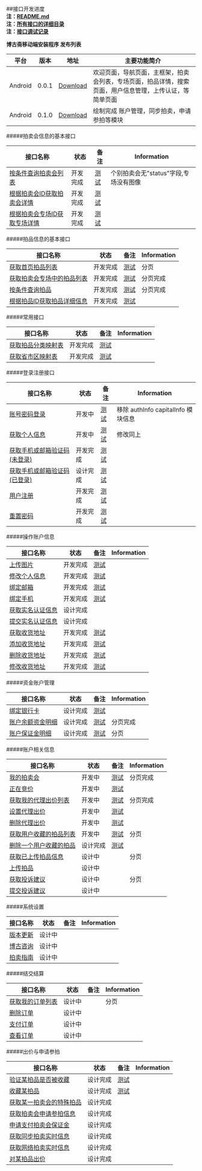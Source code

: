 ##接口开发进度  
**注：[README.md](README.md)**  
**注：[所有接口的详细目录](接口目录.md)**   
**注：[接口调试记录](接口调试记录.md)**  

**博古斋移动端安装程序 发布列表**

| 平台 | 版本 | 地址 | 主要功能简介 |
|------|------|------|--------------|
| Android |0.0.1|[Download](http://pan.baidu.com/s/1bnfdAr1)|欢迎页面，导航页面，主框架，拍卖会列表，专场页面，拍品详情，搜索页面，用户信息管理，上传认证，等简单页面 |
| Android |0.1.0|[Download](http://pan.baidu.com/s/1mgA9W5E)|绘制完成 账户管理，同步拍卖，申请参拍等模块 |


#####拍卖会信息的基本接口

| 接口名称 | 状态 | 备注 | Information |
|----------|------|------|-----|
| [按条件查询拍卖会列表](首页/拍卖会信息相关接口.md) |开发完成| [测试](http://60.191.203.80/phones/pMainAction!getAuctionMainList.htm?status=预展中&type=同步)|个别拍卖会无"status"字段,专场没有图像|
| [根据拍卖会ID获取拍卖会详情](首页/拍卖会信息相关接口.md) |开发完成| [测试](http://60.191.203.80/phones/pMainAction!getAuctionMainById.htm?auctionMainId=145)||
| [根据拍卖会专场ID获取专场详情](首页/拍卖会信息相关接口.md) |开发完成| [测试](http://60.191.203.80/phones/pSessionAction!getAuctionSessionById.htm?auctionSessionId=172)| |

#####拍品信息的基本接口

| 接口名称 | 状态 | 备注 | Information |
|----------|------|------|-----|
| [获取首页拍品列表](首页/拍品信息相关接口.md) |开发完成|[测试](http://199.34.60.49/phones/pMainAction!getHomeAuctionMainList.htm?number=1)| 分页 |
| [获取拍卖会专场中的拍品列表](首页/拍品信息相关接口.md) |开发完成| [测试](http://60.191.203.80/phones/pAuctionInfoAction!getAuctionInfoListBySessionId.htm?auctionSessionId=168)| 分页完成 |
| [按条件查询拍品](首页/拍品信息相关接口.md) |开发完成| [测试](http://60.191.203.80/phones/pAuctionInfoAction!searchAuction.htm?auctionMainId=172&auctionSeesionId=175)| 分页完成 |
| [根据拍品ID获取拍品详细信息](首页/拍品信息相关接口.md) |开发完成| [测试](http://60.191.203.80/phones/pAuctionInfoAction!getAuctionInfoById.htm?auctionId=418586)| |

#####常用接口

| 接口名称 | 状态 | 备注 | Information |
|----------|------|------|-----|
| [获取拍品分类映射表](基本/常用列表获取.md#1) |开发完成|[测试](http://60.191.203.80/phones/pCommonAction!getAuctionTypeMap.htm)| |
| [获取省市区映射表](基本/常用列表获取.md#2) |开发完成|[测试](http://60.191.203.80/phones/pCommonAction!getAddressZoneMap.htm)| |

#####登录注册接口

| 接口名称 | 状态 | 备注 | Information |
|----------|------|------|-----|
|[账号密码登录](我/登录注册.md) |开发中| [测试](http://60.191.203.80/phones/pClientInfoAction!login.htm?mobile=18018510339&password=123456)|移除 authInfo capitalInfo 模块信息|
|[获取个人信息](我/登录注册.md) |开发中| [测试](http://60.191.203.80/phones/pClientInfoAction!getAccountInfo.htm?sessionid=6BF2301EAC5A5A220BBB4DB88656A4AC)| 修改同上 |
|[获取手机或邮箱验证码(未登录)](我/登录注册.md) |开发完成| [测试](http://60.191.203.80/phones/pLoginAction!getMobileCheckCode.htm?mobile=18616701071)| |
|[获取手机或邮箱验证码(已登录)](我/登录注册.md) |设计完成| [测试](http://60.191.203.80/phones/pLoginAction!getMobileCheckCode.htm?mobile=18616701071)| |
[用户注册](我/登录注册.md) |开发完成| [测试](http://60.191.203.80/phones/pLoginAction!register.htm?mobile=18018510339&password=123456&checkcode=23et)| |
| [重置密码](我/登录注册.md) |开发完成|[测试](http://60.191.203.80/phones/pLoginAction!resetPwd.htm?checkcode=3i67&password=123890)| |

#####操作账户信息

| 接口名称 | 状态 | 备注 | Information |
|----------|------|------|-----|
| [上传图片](我/个人信息操作.md) |开发完成| [测试](http://199.34.60.49/fileUploadAction!uploadImage.htm?type=当前头像)| |
| [修改个人信息](我/个人信息操作.md) |开发完成| [测试](http://60.191.203.80/phones/pClientInfoAction!setAccountInfo.htm?sessionid=6BF2301EAC5A5A220BBB4DB88656A4AC&nickname=hhhh) | |
| [绑定邮箱](我/个人信息操作.md) |开发完成| [测试](http://60.191.203.80/phones/pClientInfoAction!bindEmail.htm?sessionid=6BF2301EAC5A5A220BBB4DB88656A4AC&email=17717607229&checkCode=9087)||
| [绑定手机](我/个人信息操作.md) |开发完成| [测试](http://60.191.203.80/phones/pClientInfoAction!bindMobile.htm?sessionid=6BF2301EAC5A5A220BBB4DB88656A4AC&mobile=17717607229&checkCode=9087) ||
| [获取实名认证信息](我/实名认证.md) |设计完成| | |
| [提交实名认证信息](我/实名认证.md) |设计完成| | |
| [获取收货地址](我/收货地址管理.md) |开发完成|[测试](http://199.34.60.49/phones/pClientInfoAction!getDeliveryAddress.htm?sessionid=6BF2301EAC5A5A220BBB4DB88656A4AC)  ||
| [添加收货地址](我/收货地址管理.md) |开发完成| [测试](http://199.34.60.49/phones/pClientInfoAction!addDeliveryAddress.htm?sessionid=6BF2301EAC5A5A220BBB4DB88656A4AC&receiver=linhui)| |
| [删除收货地址](我/收货地址管理.md) |开发完成| [测试](http://199.34.60.49/phones/pClientInfoAction!removeDeliveryAddress.htm?sessionid=6BF2301EAC5A5A220BBB4DB88656A4AC&addressId=1771)| |
| [修改收货地址](我/收货地址管理.md) |开发完成|[测试](http://199.34.60.49/phones/pClientInfoAction!updateDeliveryAddress.htm?sessionid=6BF2301EAC5A5A220BBB4DB88656A4AC&addressId=1771) | |

#####资金账户管理

| 接口名称 | 状态 | 备注 | Information |
|----------|------|------|-----|
| [绑定银行卡](我/资金账户管理.md#1) |设计完成|[测试](http://199.34.60.49/phones/pClientInfoAction!bindBankCard.htm?sessionid=6BF2301EAC5A5A220BBB4DB88656A4AC&bankId=39441234123412) | |
| [账户余额资金明细](我/资金账户管理.md#2) |设计完成|[测试](http://199.34.60.49/phones/pClientInfoAction!getBalanceDetail.htm?sessionid=6BF2301EAC5A5A220BBB4DB88656A4AC&bankId=39441234123412)| 分页完成 |
| [账户保证金明细](我/资金账户管理.md#3) |设计完成|[测试](http://199.34.60.49/phones/pClientInfoAction!getBailDetail.htm?sessionid=6BF2301EAC5A5A220BBB4DB88656A4AC)|分页 |

#####账户相关信息

| 接口名称 | 状态 | 备注 | Information |
|----------|------|------|-----|
| [我的拍卖会](我/我的拍卖会管理.md) |开发中| [测试](http://60.191.203.80/phones/pAuctionUserAction!getMyAuctionMainList.htm?sessionid=DB4DA328F95AA28AED2035F3B3BF163A&status=已结束)| 分页完成 |
| [正在竞价](我/正在竞价管理.md) |开发中|[测试](http://60.191.203.80/phones/pClientInfoAction!getBiddingLotList.htm?sessionid=7FC41EB4F264FBBF68285D6FF4AFBBB0) | |
| [获取我的代理出价列表](我/代理出价管理.md) |开发中|[测试](http://60.191.203.80/phones/pAuctionUserAction!getAuctionProxyList.htm?sessionid=F6B03CEF8162A4BFF7E38A34CF120412&status=0)| 分页完成 |
| [设置代理出价](我/代理出价管理.md) |开发中|[测试](http://199.34.60.49/phones/pAuctionUserAction!setAuctionProxyPrice.htm?sessionid=6BF2301EAC5A5A220BBB4DB88656A4AC&auctionId=418617&useProxy=1$proxyPrice=1000)||
| [删除代理出价](我/代理出价管理.md) |开发中| [测试](http://199.34.60.49/phones/pAuctionUserAction!removeAuctionProxyPrice.htm?sessionid=6BF2301EAC5A5A220BBB4DB88656A4AC&auctionId=418617)||
| [获取用户收藏的拍品列表](我/我的收藏.md) |开发中|  [测试](test.shbgz.com/phones/pClientStowAction!getCollectedAuctionList.htm?sessionid=6BF2301EAC5A5A220BBB4DB88656A4AC&status=) |  分页 |
| [删除一个用户收藏的拍品](我/我的收藏.md) |设计完成| [测试](http://199.34.60.49/phones/pClientStowAction!removeCollectedAuction.htm?sessionid=6BF2301EAC5A5A220BBB4DB88656A4AC&auctionId=418617)||
| [获取已上传拍品信息](我/上传拍品.md) |设计中| |  分页 |
| [上传拍品](我/上传拍品.md) |设计中| ||
| [获取投诉建议](我/投诉建议.md) |设计中| | 分页  | 
| [提交投诉建议](我/投诉建议.md) |设计中| | |

#####系统设置

| 接口名称 | 状态 | 备注 | Information |
|----------|------|------|-----|
|[版本更新](我/系统设置.md) |设计中| | |
|[博古咨询](我/系统设置.md) |设计中| | |
|[拍卖指南](我/系统设置.md) |设计中| | |

#####结交结算

| 接口名称 | 状态 | 备注 | Information |
|----------|------|------|-----|
|[获取我的订单列表](我/结交结算.md) |设计中| |  分页 |
|[删除订单](我/结交结算.md)|设计中| | |
|[支付订单](我/结交结算.md)|设计中| | |
|[查看订单](我/结交结算.md)|设计中| | |

#####出价与申请参拍

| 接口名称 | 状态 | 备注 | Information |
|----------|------|------|-----|
| [验证某拍品是否被收藏](拍卖大厅/收藏某拍品.md)|设计完成| [测试](http://199.34.60.49/phones/pCommonAction!checkAuctionIsCollected.htm?sessionid=6BF2301EAC5A5A220BBB4DB88656A4AC&auctionId=418617)| |
| [收藏某拍品](拍卖大厅/收藏某拍品.md)|设计完成| [测试](http://199.34.60.49/phones/pCommonAction!collectAuction.htm?sessionid=6BF2301EAC5A5A220BBB4DB88656A4AC&auctionId=418617)| |
| [获取某一拍卖会的特殊拍品](拍卖大厅/申请参拍相关接口.md#1)|设计完成| | |
| [获取拍卖会申请参拍信息](拍卖大厅/申请参拍相关接口.md#2)|设计完成| | |
| [申请支付拍卖会保证金](拍卖大厅/申请参拍相关接口.md#3)|设计完成| | |
| [获取同步拍卖实时信息](拍卖大厅/申请参拍相关接口.md#4)|设计完成| | |
| [获取网络拍卖实时信息](拍卖大厅/申请参拍相关接口.md#5)|设计完成| | |
| [对某拍品出价](拍卖大厅/申请参拍相关接口.md#6)|设计完成| | |



